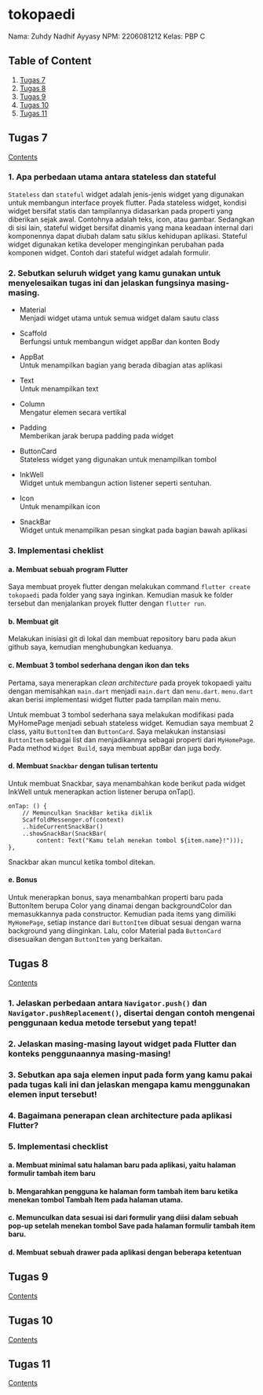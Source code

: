 # tokopaedi

Nama: Zuhdy Nadhif Ayyasy
NPM: 2206081212
Kelas: PBP C

## Table of Content
1. [Tugas 7](#tugas-7)
2. [Tugas 8](#tugas-8)
3. [Tugas 9](#tugas-9)
4. [Tugas 10](#tugas-10)
5. [Tugas 11](#tugas-11)

## Tugas 7
[Contents](#table-of-content)
### 1. Apa perbedaan utama antara stateless dan stateful
`Stateless` dan `stateful` widget adalah jenis-jenis widget yang digunakan untuk membangun interface proyek flutter. Pada stateless widget, kondisi widget bersifat statis dan tampilannya didasarkan pada properti yang diberikan sejak awal. Contohnya adalah teks, icon, atau gambar. Sedangkan di sisi lain, stateful widget bersifat dinamis yang mana keadaan internal dari komponennya dapat diubah dalam satu siklus kehidupan aplikasi. Stateful widget digunakan ketika developer menginginkan perubahan pada komponen widget. Contoh dari stateful widget adalah formulir.

### 2. Sebutkan seluruh widget yang kamu gunakan untuk menyelesaikan tugas ini dan jelaskan fungsinya masing-masing.
- Material<br>Menjadi widget utama untuk semua widget dalam sautu class

- Scaffold<br>Berfungsi untuk membangun widget appBar dan konten Body

- AppBat<br>Untuk menampilkan bagian yang berada dibagian atas aplikasi

- Text<br>Untuk menampilkan text

- Column<br>Mengatur elemen secara vertikal

- Padding<br>Memberikan jarak berupa padding pada widget

- ButtonCard<br>Stateless widget yang digunakan untuk menampilkan tombol

- InkWell<br>Widget untuk membangun action listener seperti sentuhan.

- Icon<br>Untuk menampilkan icon

- SnackBar<br>Widget untuk menampilkan pesan singkat pada bagian bawah aplikasi

### 3. Implementasi cheklist

#### a. Membuat sebuah program Flutter
Saya membuat proyek flutter dengan melakukan command `flutter create tokopaedi` pada folder yang saya inginkan. Kemudian masuk ke folder tersebut dan menjalankan proyek flutter dengan `flutter run`.

#### b. Membuat git
Melakukan inisiasi git di lokal dan membuat repository baru pada akun github saya, kemudian menghubungkan keduanya.

#### c. Membuat 3 tombol sederhana dengan ikon dan teks
Pertama, saya menerapkan *clean architecture* pada proyek tokopaedi yaitu dengan memisahkan `main.dart` menjadi `main.dart` dan `menu.dart`. `menu.dart` akan berisi implementasi widget flutter pada tampilan main menu.

Untuk membuat 3 tombol sederhana saya melakukan modifikasi pada MyHomePage menjadi sebuah stateless widget. Kemudian saya membuat 2 class, yaitu `ButtonItem` dan `ButtonCard`. Saya melakukan instansiasi `ButtonItem` sebagai list dan menjadikannya sebagai properti dari `MyHomePage`. Pada method `Widget Build`, saya membuat appBar dan juga body.

#### d. Membuat `Snackbar` dengan tulisan tertentu
Untuk membuat Snackbar, saya menambahkan kode berikut pada widget InkWell untuk menerapkan action listener berupa onTap().
```(Dart)
onTap: () {
    // Memunculkan SnackBar ketika diklik
    ScaffoldMessenger.of(context)
    ..hideCurrentSnackBar()
    ..showSnackBar(SnackBar(
        content: Text("Kamu telah menekan tombol ${item.name}!")));
},
```
Snackbar akan muncul ketika tombol ditekan.

#### e. Bonus
Untuk menerapkan bonus, saya menambahkan properti baru pada ButtonItem berupa Color yang dinamai dengan backgroundColor dan memasukkannya pada constructor. Kemudian pada items yang dimiliki `MyHomePage`, setiap instance dari `ButtonItem` dibuat sesuai dengan warna background yang diinginkan. Lalu, color Material pada `ButtonCard` disesuaikan dengan `ButtonItem` yang berkaitan.

## Tugas 8
[Contents](#table-of-content)
### 1.  Jelaskan perbedaan antara `Navigator.push()` dan `Navigator.pushReplacement()`, disertai dengan contoh mengenai penggunaan kedua metode tersebut yang tepat!


### 2. Jelaskan masing-masing layout widget pada Flutter dan konteks penggunaannya masing-masing!


### 3. Sebutkan apa saja elemen input pada form yang kamu pakai pada tugas kali ini dan jelaskan mengapa kamu menggunakan elemen input tersebut!


### 4. Bagaimana penerapan clean architecture pada aplikasi Flutter?


### 5. Implementasi checklist
#### a. Membuat minimal satu halaman baru pada aplikasi, yaitu halaman formulir tambah item baru

#### b. Mengarahkan pengguna ke halaman form tambah item baru ketika menekan tombol Tambah Item pada halaman utama.

#### c. Memunculkan data sesuai isi dari formulir yang diisi dalam sebuah pop-up setelah menekan tombol Save pada halaman formulir tambah item baru.

#### d. Membuat sebuah drawer pada aplikasi dengan beberapa ketentuan

## Tugas 9
[Contents](#table-of-content)

## Tugas 10
[Contents](#table-of-content)

## Tugas 11
[Contents](#table-of-content)
